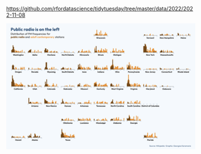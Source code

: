 https://github.com/rfordatascience/tidytuesday/tree/master/data/2022/2022-11-08

![](plots/state_stations.png)
